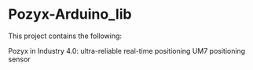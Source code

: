 # Pozyx-Arduino_lib
This project contains the following:

Pozyx in Industry 4.0: ultra-reliable real-time positioning
UM7 positioning sensor
